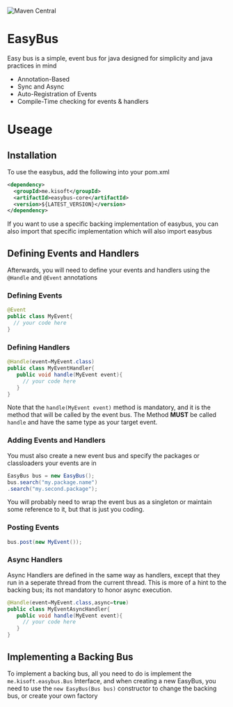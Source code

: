 ![Maven Central](https://maven-badges.herokuapp.com/maven-central/me.kisoft/easybus/badge.png)
# EasyBus
Easy bus is a simple, event bus for java designed for simplicity and 
java practices in mind

* Annotation-Based 
* Sync and Async
* Auto-Registration of Events
* Compile-Time checking for events & handlers

# Useage
## Installation
To use the easybus, add the following into your pom.xml
```xml
<dependency>
  <groupId>me.kisoft</groupId>
  <artifactId>easybus-core</artifactId>
  <version>${LATEST_VERSION}</version>
</dependency>

```

If you want to use a specific backing implementation of easybus, you can also import
that specific implementation which will also import easybus

## Defining Events and Handlers
Afterwards, you will need to define your events and handlers using the ```@Handle```
and ```@Event``` annotations

### Defining Events
```java
@Event
public class MyEvent{
  // your code here
}

```

### Defining Handlers
```java
@Handle(event=MyEvent.class)
public class MyEventHandler{
   public void handle(MyEvent event){
     // your code here
   }
}
```


Note that the ```handle(MyEvent event)``` method is mandatory, and it is the method that will be called by the event bus. The Method **MUST** be called ```handle``` and have the same type as your target event.
### Adding Events and Handlers
You must also create a new event bus and specify the packages or classloaders your 
events are in 

```java
EasyBus bus = new EasyBus();
bus.search("my.package.name")
.search("my.second.package");
```


You will probably need to wrap the event bus as a singleton or maintain some reference to it, but that is just you coding.

### Posting Events
```java
bus.post(new MyEvent());
```

### Async Handlers
Async Handlers are defined in the same way as handlers, except that they run 
in a seperate thread from the current thread. This is more of a hint to the backing bus;
its not mandatory to honor async execution.
```java
@Handle(event=MyEvent.class,async=true)
public class MyEventAsyncHandler{
   public void handle(MyEvent event){
     // your code here
   }
}
```

## Implementing a Backing Bus

To implement a backing bus, all you need to do is implement the ```me.kisoft.easybus.Bus``` Interface, and when 
creating a new EasyBus, you need to use the ```new EasyBus(Bus bus)``` constructor to change the backing bus, or 
create your own factory

